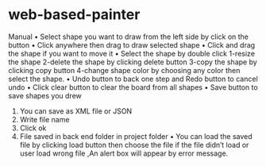 # web-based-painter
Manual
• Select shape you want to draw from the left side by click on the button
• Click anywhere then drag to draw selected shape
• Click and drag the shape if you want to move it
• Select the shape by double click
1-resize the shape
2-delete the shape by clicking delete button
3-copy the shape by clicking copy button
4-change shape color by choosing any color then select the shape.
• Undo button to back one step and Redo button to cancel undo
• Click clear button to clear the board from all shapes
• Save button to save shapes you drew
1. You can save as XML file or JSON
2. Write file name
3. Click ok
4. File saved in back end folder in project folder
• You can load the saved file by clicking load button then choose the file if the file didn’t load or user load wrong file ,An alert box will appear by error message.
